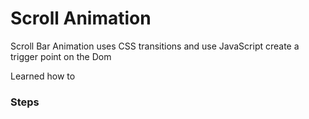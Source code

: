 # Scroll Animation

Scroll Bar Animation uses CSS transitions and use JavaScript 
create a trigger point on the Dom

Learned how to 

### Steps
